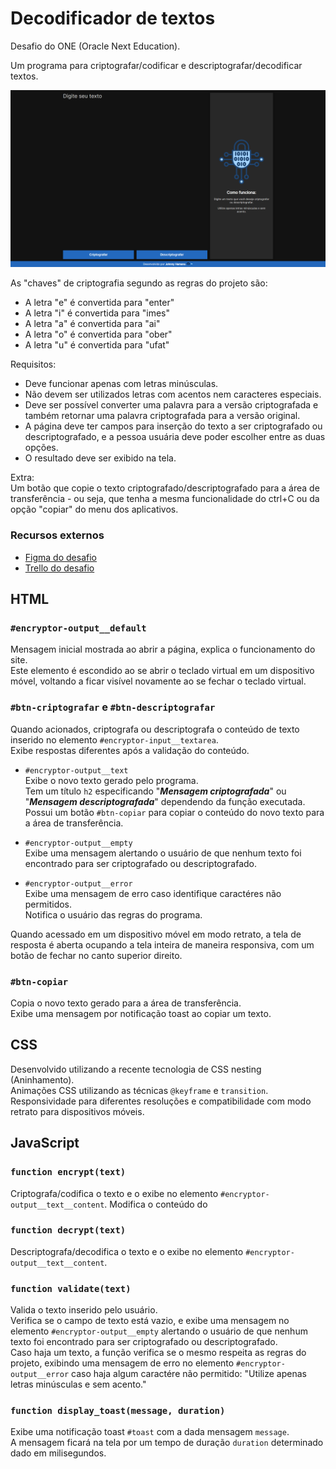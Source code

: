 # Decodificador de textos

Desafio do ONE (Oracle Next Education).

Um programa para criptografar/codificar e descriptografar/decodificar textos.

![image info](./assets/images/screenshots/Screenshot-001.png)

As "chaves" de criptografia segundo as regras do projeto são:
- A letra "e" é convertida para "enter"
- A letra "i" é convertida para "imes"
- A letra "a" é convertida para "ai"
- A letra "o" é convertida para "ober"
- A letra "u" é convertida para "ufat"

Requisitos:
- Deve funcionar apenas com letras minúsculas.
- Não devem ser utilizados letras com acentos nem caracteres especiais.
- Deve ser possível converter uma palavra para a versão criptografada e também retornar uma palavra criptografada para a versão original.
- A página deve ter campos para inserção do texto a ser criptografado ou descriptografado, e a pessoa usuária deve poder escolher entre as duas opções.
- O resultado deve ser exibido na tela.

Extra:<br>
Um botão que copie o texto criptografado/descriptografado para a área de transferência - ou seja, que tenha a mesma funcionalidade do ctrl+C ou da opção "copiar" do menu dos aplicativos.

### Recursos externos
- [Figma do desafio](https://www.figma.com/design/tvFEYhVfZTjdJ5P24RGV21/Alura-Challenge---Desafio-1---L%C3%B3gica?node-id=0-1)
- [Trello do desafio](https://trello.com/b/qmLsVkkq/decodificador-de-texto-alura-challenges-oracle-one)

## HTML

### `#encryptor-output__default`<br>
Mensagem inicial mostrada ao abrir a página, explica o funcionamento do site.<br>
Este elemento é escondido ao se abrir o teclado virtual em um dispositivo móvel, voltando a ficar visível novamente ao se fechar o teclado virtual.

### `#btn-criptografar` e `#btn-descriptografar`
Quando acionados, criptografa ou descriptografa o conteúdo de texto inserido no elemento `#encryptor-input__textarea`.<br>
Exibe respostas diferentes após a validação do conteúdo.

- `#encryptor-output__text`<br>
Exibe o novo texto gerado pelo programa.<br>
Tem um título `h2` especificando "***Mensagem criptografada***" ou "***Mensagem descriptografada***" dependendo da função executada.<br>
Possui um botão `#btn-copiar` para copiar o conteúdo do novo texto para a área de transferência.

- `#encryptor-output__empty`<br>
Exibe uma mensagem alertando o usuário de que nenhum texto foi encontrado para ser criptografado ou descriptografado.

- `#encryptor-output__error`<br>
Exibe uma mensagem de erro caso identifique caractéres não permitidos.<br>
Notifica o usuário das regras do programa.

Quando acessado em um dispositivo móvel em modo retrato, a tela de resposta é aberta ocupando a tela inteira de maneira responsiva, com um botão de fechar no canto superior direito.

### `#btn-copiar`
Copia o novo texto gerado para a área de transferência.<br>
Exibe uma mensagem por notificação toast ao copiar um texto.



## CSS
Desenvolvido utilizando a recente tecnologia de CSS nesting (Aninhamento).<br>
Animações CSS utilizando as técnicas `@keyframe` e `transition`.<br>
Responsividade para diferentes resoluções e compatibilidade com modo retrato para dispositivos móveis.<br>



## JavaScript

### `function encrypt(text)`
Criptografa/codifica o texto e o exibe no elemento `#encryptor-output__text__content`.
Modifica o conteúdo do

### `function decrypt(text)`
Descriptografa/decodifica o texto e o exibe no elemento `#encryptor-output__text__content`.

### `function validate(text)`
Valida o texto inserido pelo usuário.<br>
Verifica se o campo de texto está vazio, e exibe uma mensagem no elemento `#encryptor-output__empty` alertando o usuário de que nenhum texto foi encontrado para ser criptografado ou descriptografado.<br>
Caso haja um texto, a função verifica se o mesmo respeita as regras do projeto, exibindo uma mensagem de erro no elemento `#encryptor-output__error` caso haja algum caractére não permitido: "Utilize apenas letras minúsculas e sem acento."

### `function display_toast(message, duration)`
Exibe uma notificação toast `#toast` com a dada mensagem `message`.<br>
A mensagem ficará na tela por um tempo de duração `duration` determinado dado em milisegundos.